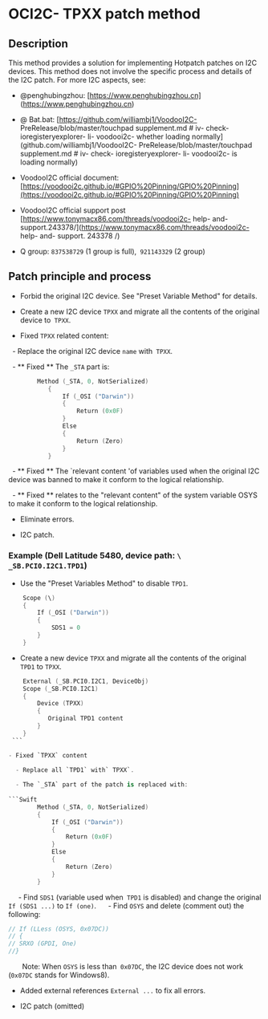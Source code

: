 # OCI2C- TPXX patch method

## Description

This method provides a solution for implementing Hotpatch patches on I2C devices. This method does not involve the specific process and details of the I2C patch. For more I2C aspects, see:

- @penghubingzhou: [https://www.penghubingzhou.cn] (https://www.penghubingzhou.cn)

- @ Bat.bat: [https://github.com/williambj1/VoodooI2C- PreRelease/blob/master/touchpad supplement.md # iv- check- ioregisteryexplorer- li- voodooi2c- whether loading normally] (github.com/williambj1/VoodooI2C- PreRelease/blob/master/touchpad supplement.md # iv- check- ioregisteryexplorer- li- voodooi2c- is loading normally)

- VoodooI2C official document: [https://voodooi2c.github.io/#GPIO%20Pinning/GPIO%20Pinning](https://voodooi2c.github.io/#GPIO%20Pinning/GPIO%20Pinning)

- VoodooI2C official support post [https://www.tonymacx86.com/threads/voodooi2c- help- and- support.243378/](https://www.tonymacx86.com/threads/voodooi2c- help- and- support. 243378 /)

- Q group: `837538729` (1 group is full),` 921143329` (2 group)

## Patch principle and process

- Forbid the original I2C device. See "Preset Variable Method" for details.

- Create a new I2C device `TPXX` and migrate all the contents of the original device to` TPXX`.

- Fixed `TPXX` related content:

  - Replace the original I2C device `name` with` TPXX`.

  - ** Fixed ** The `_STA` part is:

```Swift
        Method (_STA, 0, NotSerialized)
           {
               If (_OSI ("Darwin"))
               {
                   Return (0x0F)
               }
               Else
               {
                   Return (Zero)
               }
           }
```

  - ** Fixed ** The `relevant content 'of variables used when the original I2C device was banned to make it conform to the logical relationship.

  - ** Fixed ** relates to the "relevant content" of the system variable OSYS to make it conform to the logical relationship.

- Eliminate errors.

- I2C patch.

### Example (Dell Latitude 5480, device path: `\ _SB.PCI0.I2C1.TPD1`)

- Use the "Preset Variables Method" to disable `TPD1`.

```Swift
    Scope (\)
    {
        If (_OSI ("Darwin"))
        {
            SDS1 = 0
        }
    }
```

- Create a new device `TPXX` and migrate all the contents of the original` TPD1` to `TPXX`.

```Swift
    External (_SB.PCI0.I2C1, DeviceObj)
    Scope (_SB.PCI0.I2C1)
    {
        Device (TPXX)
        {
           Original TPD1 content
        }
    }
 ```

- Fixed `TPXX` content

  - Replace all `TPD1` with` TPXX`.
  
  - The `_STA` part of the patch is replaced with:
  
```Swift
        Method (_STA, 0, NotSerialized)
        {
            If (_OSI ("Darwin"))
            {
                Return (0x0F)
            }
            Else
            {
                Return (Zero)
            }
        }
```
  
  - Find `SDS1` (variable used when` TPD1` is disabled) and change the original `If (SDS1 ...)` to `If (one)`.
  
  - Find `OSYS` and delete (comment out) the following:
  
```Swift
// If (LLess (OSYS, 0x07DC))
// {
// SRXO (GPDI, One)
//}
```
  
    Note: When `OSYS` is less than` 0x07DC`, the I2C device does not work (`0x07DC` stands for Windows8).
  
- Added external references `External ...` to fix all errors.

- I2C patch (omitted)

